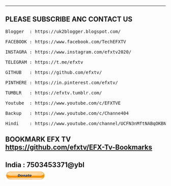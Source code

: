 --------------------------------
PLEASE SUBSCRIBE ANC CONTACT US
--------------------------------
<pre>Blogger  : https://uk2blogger.blogspot.com/

FACEBOOK : https://www.facebook.com/TechEFXTV

INSTAGRA : https://www.instagram.com/efxtv2020/

TELEGRAM : https://t.me/efxtv

GITHUB   : https://github.com/efxtv/

PINTHERE : https://in.pinterest.com/efxtv/

TUMBLR   : https://efxtv.tumblr.com/

Youtube  : https://www.youtube.com/c/EFXTVE

Backup   : https://www.youtube.com/c/Channe404

Hindi    : https://www.youtube.com/channel/UCFN3nMftNABqOKBNRPeBXYA</pre>

BOOKMARK EFX TV  https://github.com/efxtv/EFX-Tv-Bookmarks
---------------------------------------
India :  7503453371@ybl<br />
<a href="https://paypal.me/efxtv"><img src="https://raw.githubusercontent.com/efxtv/efxtv/master/assets/donate-efx-tv.png" alt="Paypal" width="125" height="40"></a>
---------------------------------------

